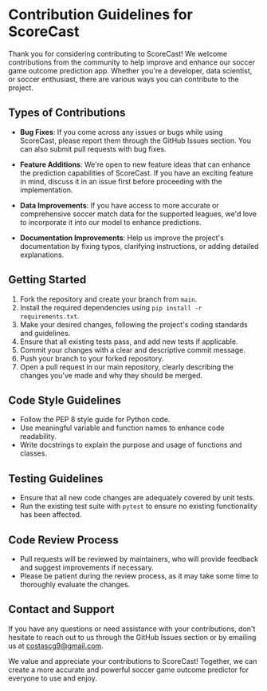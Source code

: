 # Contribution Guidelines for ScoreCast

Thank you for considering contributing to ScoreCast! We welcome contributions from the community to help improve and enhance our soccer game outcome prediction app. Whether you're a developer, data scientist, or soccer enthusiast, there are various ways you can contribute to the project.

## Types of Contributions

- **Bug Fixes**: If you come across any issues or bugs while using ScoreCast, please report them through the GitHub Issues section. You can also submit pull requests with bug fixes.

- **Feature Additions**: We're open to new feature ideas that can enhance the prediction capabilities of ScoreCast. If you have an exciting feature in mind, discuss it in an issue first before proceeding with the implementation.

- **Data Improvements**: If you have access to more accurate or comprehensive soccer match data for the supported leagues, we'd love to incorporate it into our model to enhance predictions.

- **Documentation Improvements**: Help us improve the project's documentation by fixing typos, clarifying instructions, or adding detailed explanations.

## Getting Started

1. Fork the repository and create your branch from `main`.
2. Install the required dependencies using `pip install -r requirements.txt`.
3. Make your desired changes, following the project's coding standards and guidelines.
4. Ensure that all existing tests pass, and add new tests if applicable.
5. Commit your changes with a clear and descriptive commit message.
6. Push your branch to your forked repository.
7. Open a pull request in our main repository, clearly describing the changes you've made and why they should be merged.

## Code Style Guidelines

- Follow the PEP 8 style guide for Python code.
- Use meaningful variable and function names to enhance code readability.
- Write docstrings to explain the purpose and usage of functions and classes.

## Testing Guidelines

- Ensure that all new code changes are adequately covered by unit tests.
- Run the existing test suite with `pytest` to ensure no existing functionality has been affected.

## Code Review Process

- Pull requests will be reviewed by maintainers, who will provide feedback and suggest improvements if necessary.
- Please be patient during the review process, as it may take some time to thoroughly evaluate the changes.

## Contact and Support

If you have any questions or need assistance with your contributions, don't hesitate to reach out to us through the GitHub Issues section or by emailing us at costascg9@gmail.com.

<!-- ## License

By contributing to ScoreCast, you agree that your contributions will be licensed under the [MIT License](LICENSE).

--- -->

We value and appreciate your contributions to ScoreCast! Together, we can create a more accurate and powerful soccer game outcome predictor for everyone to use and enjoy.
